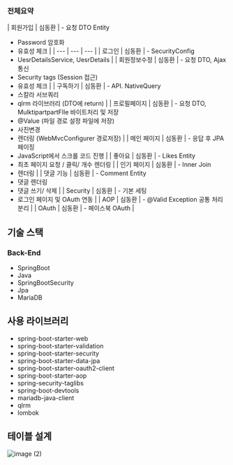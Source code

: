 ### 전체요약

| 회원가입 | 심동환 | - 요청 DTO Entity
- Password 암호화
- 유효성 체크 |
| --- | --- | --- |
| 로그인 | 심동환 | - SecurityConfig
- UesrDetailsService, UesrDetails |
| 회원정보수정 | 심동환 | - 요청 DTO, Ajax 통신
- Security tags (Session 접근)
- 유효성 체크 |
| 구독하기 | 심동환 | - API. NativeQuery
- 스칼라 서브쿼리
- qlrm 라이브러리 (DTO에 return)  |
| 프로필페이지 | 심동환 | - 요청 DTO, MulktipartpartFIle 바이트처리 및 저장
- @Value (파일 경로 설정 파일에 저장)
- 사진변경
- 렌더링 (WebMvcConfigurer 경로저장) |
| 메인 페이지 | 심동환 | - 응답 후 JPA 페이징
- JavaScript에서 스크롤 코드 진행 |
| 좋아요 | 심동환 | - Likes Entity
- 최초 페이지 요청 / 클릭/ 개수 렌더링 |
| 인기 페이지 | 심동환 | - Inner Join
- 렌더링 |
| 댓글 기능 | 심동환 | - Comment Entity
- 댓글 렌더링
- 댓글 쓰기/ 삭제 |
| Security | 심동환 | - 기본 세팅
- 로그인 페이지 및 OAuth 연동 |
| AOP | 심동환 | - @Valid Exception 공통 처리 분리 |
| OAuth | 심동환 | - 페이스북 OAuth |

## 기술 스택

### Back-End

- SpringBoot
- Java
- SpringBootSecurity
- Jpa
- MariaDB

## 사용 라이브러리

- spring-boot-starter-web
- spring-boot-starter-validation
- spring-boot-starter-security
- spring-boot-starter-data-jpa
- spring-boot-starter-oauth2-client
- spring-boot-starter-aop
- spring-security-taglibs
- spring-boot-devtools
- mariadb-java-client
- qlrm
- lombok

## 테이블 설계
![image (2)](https://github.com/controller22/Springboot-Jpa-instagram-/assets/122349890/fa9ef34b-a90e-49d9-83fd-fbf4aa8d8018)
